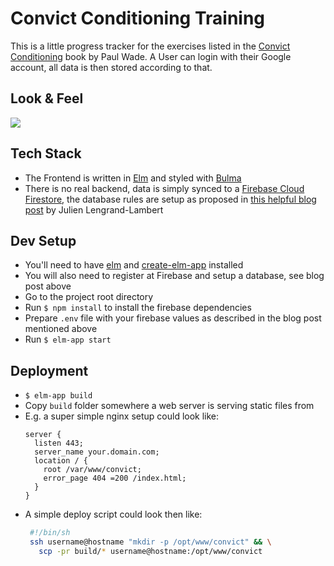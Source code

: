 # Convict Conditioning Training

This is a little progress tracker for the exercises listed in the [Convict Conditioning](https://www.amazon.de/Convict-Conditioning-Weakness-Using-Survival-Strength/dp/0938045768) book by Paul Wade. A User can login with their Google account, all data is then stored according to that.

## Look & Feel

![](https://i.imgur.com/vLITz4T.gif)

## Tech Stack

- The Frontend is written in [Elm](https://elm-lang.org/) and styled with [Bulma](https://bulma.io/)
- There is no real backend, data is simply synced to a [Firebase Cloud Firestore](https://firebase.google.com/docs/firestore), the database rules are setup as proposed in [this helpful blog post](https://lengrand.fr/using-firebase-in-elm/) by Julien Lengrand-Lambert


## Dev Setup
- You'll need to have [elm](https://guide.elm-lang.org/install/) and [create-elm-app](https://github.com/halfzebra/create-elm-app) installed
- You will also need to register at Firebase and setup a database, see blog post above
- Go to the project root directory
- Run `$ npm install` to install the firebase dependencies
- Prepare `.env` file with your firebase values as described in the blog post mentioned above
- Run `$ elm-app start`


## Deployment

- `$ elm-app build`
- Copy `build` folder somewhere a web server is serving static files from
- E.g. a super simple nginx setup could look like:
  ```nginx
  server {
    listen 443;
    server_name your.domain.com;
    location / {
      root /var/www/convict;
      error_page 404 =200 /index.html;
    }
  }
  ```
- A simple deploy script could look then like:
   ```bash
    #!/bin/sh
    ssh username@hostname "mkdir -p /opt/www/convict" && \
      scp -pr build/* username@hostname:/opt/www/convict
   ```
   
